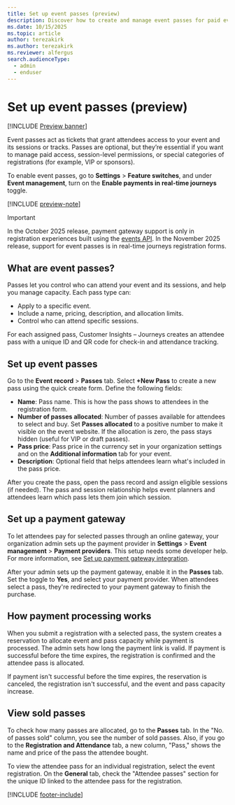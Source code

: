 ```yaml
---
title: Set up event passes (preview)
description: Discover how to create and manage event passes for paid events in Dynamics 365, including pricing, allocation, and session-level access control.
ms.date: 10/15/2025
ms.topic: article
author: terezakirk
ms.author: terezakirk
ms.reviewer: alfergus
search.audienceType: 
  - admin
  - enduser
---
```


# Set up event passes (preview)

[!INCLUDE [Preview banner](~/../shared-content/shared/preview-includes/preview-banner.md)]

Event passes act as tickets that grant attendees access to your event and its sessions or tracks. Passes are optional, but they’re essential if you want to manage paid access, session-level permissions, or special categories of registrations (for example, VIP or sponsors).

To enable event passes, go to **Settings** > **Feature switches**, and under **Event management**, turn on the **Enable payments in real-time journeys** toggle.

[!INCLUDE [preview-note](~/../shared-content/shared/preview-includes/preview-note.md)]

> [!IMPORTANT]
> In the October 2025 release, payment gateway support is only in registration experiences built using the [events API](using-rtm-events-api.md). In the November 2025 release, support for event passes is in real-time journeys registration forms.

## What are event passes?

Passes let you control who can attend your event and its sessions, and help you manage capacity. Each pass type can:
- Apply to a specific event.
- Include a name, pricing, description, and allocation limits.
- Control who can attend specific sessions.

For each assigned pass, Customer Insights – Journeys creates an attendee pass with a unique ID and QR code for check-in and attendance tracking.

## Set up event passes

Go to the **Event record** > **Passes** tab. Select **+New Pass** to create a new pass using the quick create form. Define the following fields:
- **Name**: Pass name. This is how the pass shows to attendees in the registration form.
- **Number of passes allocated**: Number of passes available for attendees to select and buy. Set **Passes allocated** to a positive number to make it visible on the event website. If the allocation is zero, the pass stays hidden (useful for VIP or draft passes).
- **Pass price**: Pass price in the currency set in your organization settings and on the **Additional information** tab for your event.
- **Description**: Optional field that helps attendees learn what's included in the pass price.

After you create the pass, open the pass record and assign eligible sessions (if needed). The pass and session relationship helps event planners and attendees learn which pass lets them join which session.

## Set up a payment gateway

To let attendees pay for selected passes through an online gateway, your organization admin sets up the payment provider in **Settings** > **Event management** > **Payment providers**. This setup needs some developer help. For more information, see [Set up payment gateway integration](developer/payment-gateway-integration.md).

After your admin sets up the payment gateway, enable it in the **Passes** tab. Set the toggle to **Yes**, and select your payment provider. When attendees select a pass, they're redirected to your payment gateway to finish the purchase.

## How payment processing works

When you submit a registration with a selected pass, the system creates a reservation to allocate event and pass capacity while payment is processed. The admin sets how long the payment link is valid. If payment is successful before the time expires, the registration is confirmed and the attendee pass is allocated.

If payment isn't successful before the time expires, the reservation is canceled, the registration isn't successful, and the event and pass capacity increase.

## View sold passes

To check how many passes are allocated, go to the **Passes** tab. In the "No. of passes sold" column, you see the number of sold passes. Also, if you go to the **Registration and Attendance** tab, a new column, "Pass," shows the name and price of the pass the attendee bought.

To view the attendee pass for an individual registration, select the event registration. On the **General** tab, check the "Attendee passes" section for the unique ID linked to the attendee pass for the registration.

[!INCLUDE [footer-include](./includes/footer-banner.md)]